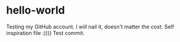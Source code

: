 # hello-world
Testing my GitHub account.
I will nail it, doesn't matter the cost.
Self inspiration file :))))
Test commit.
